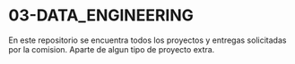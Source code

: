 # 03-DATA_ENGINEERING
En este repositorio se encuentra todos los proyectos y entregas solicitadas por la comision. Aparte de algun tipo de proyecto extra.
